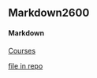 ## Markdown2600

#### Markdown

[Courses](https://courses.missouri.edu/)

[file in repo](../../Markdown2600/file1)
